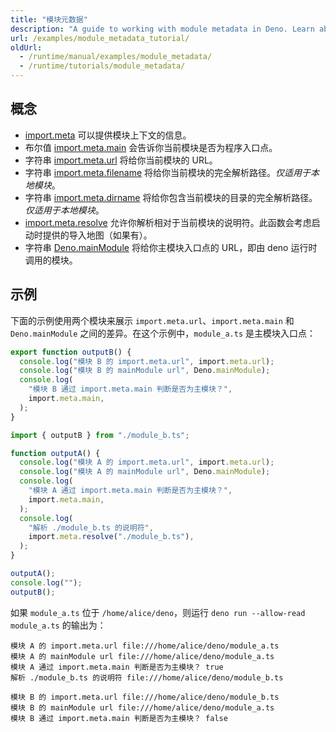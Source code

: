 ```yaml
---
title: "模块元数据"
description: "A guide to working with module metadata in Deno. Learn about import.meta properties, main module detection, file paths, URL resolution, and how to access module context information in your applications."
url: /examples/module_metadata_tutorial/
oldUrl:
  - /runtime/manual/examples/module_metadata/
  - /runtime/tutorials/module_metadata/
---
```


## 概念

- [import.meta](https://developer.mozilla.org/en-US/docs/Web/JavaScript/Reference/Statements/import.meta)
  可以提供模块上下文的信息。
- 布尔值
  [import.meta.main](https://docs.deno.com/api/web/~/ImportMeta#property_main)
  会告诉你当前模块是否为程序入口点。
- 字符串
  [import.meta.url](https://docs.deno.com/api/web/~/ImportMeta#property_url)
  将给你当前模块的 URL。
- 字符串
  [import.meta.filename](https://docs.deno.com/api/web/~/ImportMeta#property_filename)
  将给你当前模块的完全解析路径。_仅适用于本地模块_。
- 字符串
  [import.meta.dirname](https://docs.deno.com/api/web/~/ImportMeta#property_dirname)
  将给你包含当前模块的目录的完全解析路径。_仅适用于本地模块_。
- [import.meta.resolve](https://docs.deno.com/api/web/~/ImportMeta#property_resolve)
  允许你解析相对于当前模块的说明符。此函数会考虑启动时提供的导入地图（如果有）。
- 字符串 [Deno.mainModule](https://docs.deno.com/api/deno/~/Deno.mainModule)
  将给你主模块入口点的 URL，即由 deno 运行时调用的模块。

## 示例

下面的示例使用两个模块来展示 `import.meta.url`、`import.meta.main` 和 `Deno.mainModule` 之间的差异。在这个示例中，`module_a.ts` 是主模块入口点：

```ts title="module_b.ts"
export function outputB() {
  console.log("模块 B 的 import.meta.url", import.meta.url);
  console.log("模块 B 的 mainModule url", Deno.mainModule);
  console.log(
    "模块 B 通过 import.meta.main 判断是否为主模块？",
    import.meta.main,
  );
}
```

```ts title="module_a.ts"
import { outputB } from "./module_b.ts";

function outputA() {
  console.log("模块 A 的 import.meta.url", import.meta.url);
  console.log("模块 A 的 mainModule url", Deno.mainModule);
  console.log(
    "模块 A 通过 import.meta.main 判断是否为主模块？",
    import.meta.main,
  );
  console.log(
    "解析 ./module_b.ts 的说明符",
    import.meta.resolve("./module_b.ts"),
  );
}

outputA();
console.log("");
outputB();
```

如果 `module_a.ts` 位于 `/home/alice/deno`，则运行 `deno run --allow-read module_a.ts` 的输出为：

```console
模块 A 的 import.meta.url file:///home/alice/deno/module_a.ts
模块 A 的 mainModule url file:///home/alice/deno/module_a.ts
模块 A 通过 import.meta.main 判断是否为主模块？ true
解析 ./module_b.ts 的说明符 file:///home/alice/deno/module_b.ts

模块 B 的 import.meta.url file:///home/alice/deno/module_b.ts
模块 B 的 mainModule url file:///home/alice/deno/module_a.ts
模块 B 通过 import.meta.main 判断是否为主模块？ false
```